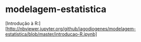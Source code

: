 # modelagem-estatistica

[Introdução à R:][http://nbviewer.jupyter.org/github/iagodiogenes/modelagem-estatistica/blob/master/introducao-R.ipynb]
